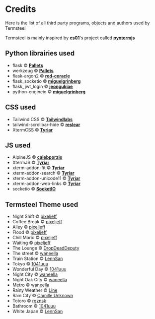 # Credits
Here is the list of all third party programs, objects and authors used by Termsteel

Termsteel is mainly inspired by [**cs01**](https://github.com/cs01)'s project called [**pyxtermjs**](https://github.com/cs01/pyxtermjs)

## Python librairies used

- flask © [**Pallets**](https://github.com/pallets/flask)
- werkzeug © [**Pallets**](https://github.com/pallets/werkzeug)
- flask-argon2 © [**red-coracle**](https://github.com/red-coracle/flask-argon2)
- flask_socketio © [**miguelgrinberg**](https://github.com/miguelgrinberg/Flask-SocketIO)
- flask_jwt_login © [**jeongukjae**](https://github.com/jeongukjae/flask-jwt-login)
- python-engineio © [**miguelgrinberg**](https://github.com/miguelgrinberg/python-engineio)

## CSS used

- Tailwind CSS © [**Tailwindlabs**](https://github.com/tailwindlabs/tailwindcss)
- tailwind-scrollbar-hide © [**reslear**](https://github.com/reslear/tailwind-scrollbar-hide)
- XtermCSS © [**Tyriar**](https://github.com/xtermjs/xterm.js)

## JS used

- AlpineJS © [**calebporzio**](https://github.com/alpinejs/alpine)
- XtermJS © [**Tyriar**](https://github.com/xtermjs/xterm.js)
- xterm-addon-fit © [**Tyriar**](https://github.com/xtermjs/xterm.js)
- xterm-addon-search © [**Tyriar**](https://github.com/xtermjs/xterm.js)
- xterm-addon-unicode11 © [**Tyriar**](https://github.com/xtermjs/xterm.js)
- xterm-addon-web-links © [**Tyriar**](https://github.com/xtermjs/xterm.js)
- socketio © [**SocketIO**](https://github.com/socketio/socket.io)

## Termsteel Theme used

- Night Shift © [pixeljeff](https://pixeljeff.tumblr.com/)
- Coffee Break © [pixeljeff](https://pixeljeff.tumblr.com/)
- Alley © [pixeljeff](https://pixeljeff.tumblr.com/)
- Flood © [pixeljeff](https://pixeljeff.tumblr.com/)
- Chill Mario © [pixeljeff](https://pixeljeff.tumblr.com/)
- Waiting © [pixeljeff](https://pixeljeff.tumblr.com/)
- The Lounge © [DropDeadDeputy](https://www.newgrounds.com/art/view/nanocanyon/galaxxy-idols-bg-the-lounge)
- The street © [waneella](https://waneella.tumblr.com/)
- Train Station © [LennSan](https://lennsan.tumblr.com/)
- Tokyo © [1041uuu](https://1041uuu.tumblr.com/)
- Wonderful Day © [1041uuu](https://1041uuu.tumblr.com/)
- Night City © [waneella](https://waneella.tumblr.com/)
- Night Oak City © [waneella](https://waneella.tumblr.com/)
- Metro © [waneella](https://waneella.tumblr.com/)
- Rainy Weather © [Line](https://line.me/en/)
- Rain City © [Camille Unknown](https://www.reddit.com/user/CamilleUnknown/)
- Totoro © [rgznsk](https://www.behance.net/rgznsk)
- Bathroom © [1041uuu](https://1041uuu.tumblr.com/)
- White Japan © [LennSan](https://lennsan.tumblr.com/)
